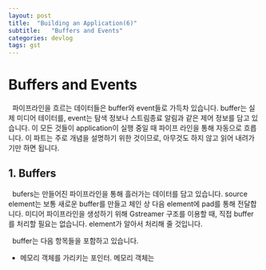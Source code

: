 ```yaml
---
layout: post
title:  "Building an Application(6)"
subtitle:   "Buffers and Events"
categories: devlog
tags: gst
---
```


<style>
.fill_color {background-color:rgba(164,164,164,0.7);border-radius:4px;padding:2px;}
.blue_l {color:#323C73;}
</style>

# __Buffers and Events__

&nbsp; 파이프라인을 흐르는 데이터들은 buffer와 event들로 가득차 있습니다. buffer는 실제 미디어 테이터를, event는 탐색 정보나 스트림종료 알림과 같은 제어 정보를 담고 있습니다. 이 모든 것들이 application이 실행 중일 때 파이프 라인을 통해 자동으로 흐릅니다. 이 파트는 주로 개념을 설명하기 위한 것이므로, 아무것도 하지 않고 읽어 내려가기만 하면 됩니다.

## __1. Buffers__

&nbsp; bufers는 만들어진 파이프라인을 통해 흘러가는 데이터를 담고 있습니다. source element는 보통 새로운 buffer를 만들고 체인 상 다음 element에 pad를 통해 전달합니다. 미디어 파이프라인을 생성하기 위해 Gstreamer 구조를 이용할 때, 직접 buffer를 처리할 필요는 없습니다. element가 알아서 처리해 줄 것입니다.

&nbsp; buffer는 다음 항목들을 포함하고 있습니다.

- 메모리 객체를 가리키는 포인터. 메모리 객체는 